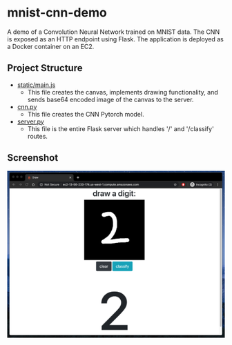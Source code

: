 # mnist-cnn-demo

A demo of a Convolution Neural Network trained on MNIST data. The CNN is exposed as an HTTP endpoint using Flask. The application is deployed as a Docker container on an EC2.

## Project Structure
* [static/main.js](https://github.com/arman-ashrafian/mnist-cnn-demo/blob/master/static/main.js)
  - This file creates the canvas, implements drawing functionality, and sends base64 encoded image of the canvas to the server.
* [cnn.py](https://github.com/arman-ashrafian/mnist-cnn-demo/blob/master/cnn.py) 
  - This file creates the CNN Pytorch model.
* [server.py](https://github.com/arman-ashrafian/mnist-cnn-demo/blob/master/server.py)
  - This file is the entire Flask server which handles '/' and '/classify' routes.

## Screenshot
![screenshot](screenshot.png)
